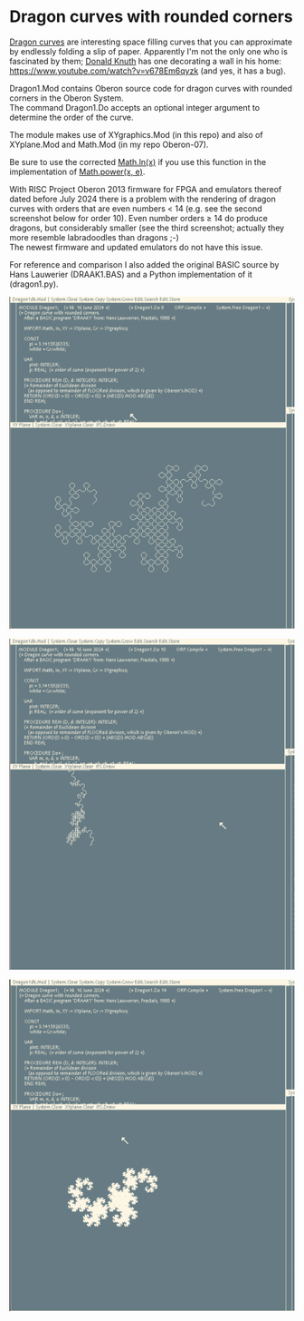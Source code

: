 # Dragon curves with rounded corners

[Dragon curves](https://mathworld.wolfram.com/DragonCurve.html) are interesting space filling curves that you can approximate by endlessly folding a slip of paper. Apparently I'm not the only one who is fascinated by them; [Donald Knuth](https://en.wikipedia.org/wiki/Donald_Knuth) has one decorating a wall in his home: https://www.youtube.com/watch?v=v678Em6qyzk (and yes, it has a bug).

Dragon1.Mod contains Oberon source code for dragon curves with rounded corners in the Oberon System. <br>
The command Dragon1.Do accepts an optional integer argument to determine the order of the curve.

The module makes use of XYgraphics.Mod (in this repo) and also of XYplane.Mod and Math.Mod (in my repo Oberon-07).

Be sure to use the corrected [Math.ln(x)](https://github.com/hansklav/Oberon-07-Math.ln) if you use this function in the implementation of [Math.power(x, e)](https://github.com/hansklav/Oberon-07/blob/master/Math.Mod).

With RISC Project Oberon 2013 firmware for FPGA and emulators thereof dated before July 2024 there is a problem with the rendering of dragon curves with orders that are even numbers < 14 (e.g. see the second screenshot below for order 10). Even number orders ≥ 14 do produce dragons, but considerably smaller (see the third screenshot; actually they more resemble labradoodles than dragons ;-)<br>
The newest firmware and updated emulators do not have this issue.

For reference and comparison I also added the original BASIC source by Hans Lauwerier (DRAAK1.BAS) and a Python implementation of it (dragon1.py).
<br>

![Screenshot](Dragon1a.png)

![Screenshot](Dragon1b.png)

![Screenshot](Dragon1c.png)

<br>
